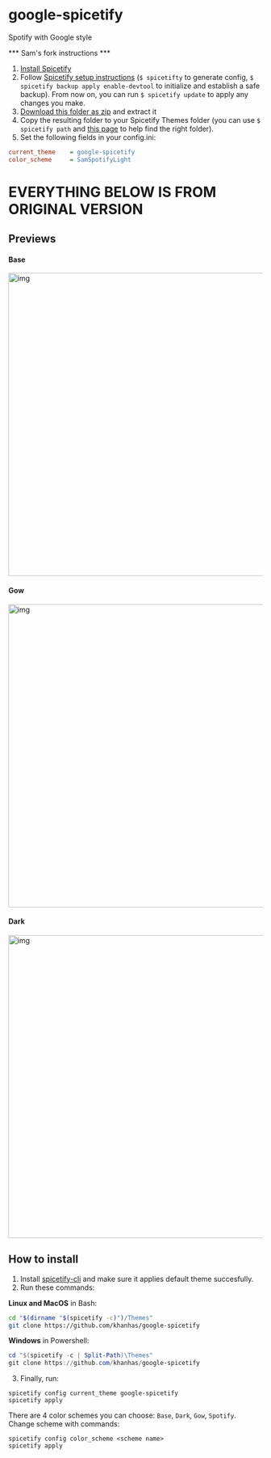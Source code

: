 # google-spicetify
Spotify with Google style

*** Sam's fork instructions ***
1. [Install Spicetify](https://github.com/khanhas/spicetify-cli/wiki/Installation)
2. Follow [Spicetify setup instructions](https://github.com/khanhas/spicetify-cli/wiki/Basic-Usage) (`$ spicetifty` to generate config, `$ spicetify backup apply enable-devtool` to initialize and establish a safe backup). From now on, you can run `$ spicetify update` to apply any changes you make.
3. [Download this folder as zip](https://github.com/sdaitzman/google-spicetify/archive/master.zip) and extract it
4. Copy the resulting folder to your Spicetify Themes folder (you can use `$ spicetify path` and [this page](https://github.com/khanhas/spicetify-cli/wiki/Customization#themes) to help find the right folder).
5. Set the following fields in your config.ini:
```ini
current_theme    = google-spicetify
color_scheme     = SamSpotifyLight
```


# EVERYTHING BELOW IS FROM ORIGINAL VERSION

## Previews
#### Base
<img src="https://i.imgur.com/qguGx46.png" alt="img" align="center" width="600px">

#### Gow
<img src="https://i.imgur.com/XBnjRgk.png" alt="img" align="center" width="600px">

#### Dark
<img src="https://i.imgur.com/k6cIQik.png" alt="img" align="center" width="600px">

## How to install
1. Install [spicetify-cli](https://github.com/khanhas/spicetify-cli) and make sure it applies default theme succesfully.
2. Run these commands:
  
**Linux and MacOS** in Bash:
```bash
cd "$(dirname "$(spicetify -c)")/Themes"
git clone https://github.com/khanhas/google-spicetify
```

**Windows** in Powershell:
```powershell
cd "$(spicetify -c | Split-Path)\Themes"
git clone https://github.com/khanhas/google-spicetify
```

3. Finally, run:
```
spicetify config current_theme google-spicetify
spicetify apply
```

There are 4 color schemes you can choose: `Base`, `Dark`, `Gow`, `Spotify`. Change scheme with commands:
```
spicetify config color_scheme <scheme name>
spicetify apply
```
